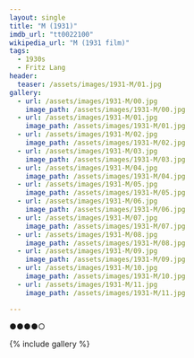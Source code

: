 ```yaml
---
layout: single
title: "M (1931)"
imdb_url: "tt0022100"
wikipedia_url: "M (1931 film)"
tags:
  - 1930s 
  - Fritz Lang
header:
  teaser: /assets/images/1931-M/01.jpg
gallery:
  - url: /assets/images/1931-M/00.jpg
    image_path: /assets/images/1931-M/00.jpg  
  - url: /assets/images/1931-M/01.jpg
    image_path: /assets/images/1931-M/01.jpg
  - url: /assets/images/1931-M/02.jpg
    image_path: /assets/images/1931-M/02.jpg
  - url: /assets/images/1931-M/03.jpg
    image_path: /assets/images/1931-M/03.jpg
  - url: /assets/images/1931-M/04.jpg
    image_path: /assets/images/1931-M/04.jpg
  - url: /assets/images/1931-M/05.jpg
    image_path: /assets/images/1931-M/05.jpg
  - url: /assets/images/1931-M/06.jpg
    image_path: /assets/images/1931-M/06.jpg
  - url: /assets/images/1931-M/07.jpg
    image_path: /assets/images/1931-M/07.jpg
  - url: /assets/images/1931-M/08.jpg
    image_path: /assets/images/1931-M/08.jpg
  - url: /assets/images/1931-M/09.jpg
    image_path: /assets/images/1931-M/09.jpg
  - url: /assets/images/1931-M/10.jpg
    image_path: /assets/images/1931-M/10.jpg
  - url: /assets/images/1931-M/11.jpg
    image_path: /assets/images/1931-M/11.jpg

---
```

●●●●○

{% include gallery %}
